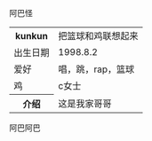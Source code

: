 阿巴怪
<table>
	<tr>
		<th>kunkun</th>
		<td colspan="3"> 把篮球和鸡联想起来 </td>
	</tr>
	<tr>
    	<td> 出生日期</td>
    	<td>1998.8.2 </td>
   </tr>
 	<tr>
    	<td> 爱好 </td>
    	<td> 唱，跳，rap，篮球</td>
   </tr>
 	<tr>
    	<td> 鸡 </td>
    	<td> c女士</td>
   </tr>
  <tr>
		<th> 介绍	</th>
		<td colspan="3"> 这是我家哥哥 </td>
 </tr>
</table>

阿巴阿巴
